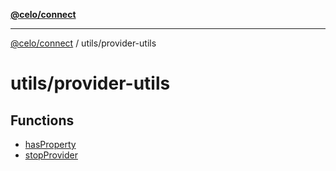 [**@celo/connect**](../../README.md)

***

[@celo/connect](../../modules.md) / utils/provider-utils

# utils/provider-utils

## Functions

- [hasProperty](functions/hasProperty.md)
- [stopProvider](functions/stopProvider.md)

